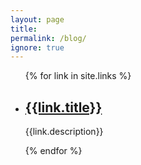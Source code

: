 ```yaml
---
layout: page
title: 
permalink: /blog/
ignore: true
---
```


<ul class="post-list">
    {% for link in site.links %}
      <li> 
        <h2>
          <a class="post-link" href="{{ link.link }}">{{link.title}}</a>
        </h2>
        <p>{{link.description}}</p>
      </li>
    {% endfor %}
</ul>
